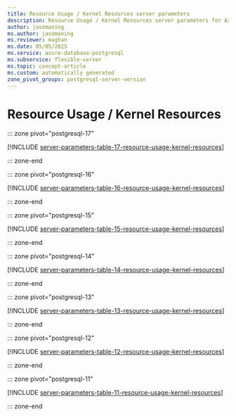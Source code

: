 ```yaml
---
title: Resource Usage / Kernel Resources server parameters
description: Resource Usage / Kernel Resources server parameters for Azure Database for PostgreSQL flexible server.
author: jasomaning
ms.author: jasomaning
ms.reviewer: maghan
ms.date: 05/05/2025
ms.service: azure-database-postgresql
ms.subservice: flexible-server
ms.topic: concept-article
ms.custom: automatically generated
zone_pivot_groups: postgresql-server-version
---
```

# Resource Usage / Kernel Resources


::: zone pivot="postgresql-17"

[!INCLUDE [server-parameters-table-17-resource-usage-kernel-resources](./includes/server-parameters-table-17-resource-usage-kernel-resources.md)]

::: zone-end


::: zone pivot="postgresql-16"

[!INCLUDE [server-parameters-table-16-resource-usage-kernel-resources](./includes/server-parameters-table-16-resource-usage-kernel-resources.md)]

::: zone-end


::: zone pivot="postgresql-15"

[!INCLUDE [server-parameters-table-15-resource-usage-kernel-resources](./includes/server-parameters-table-15-resource-usage-kernel-resources.md)]

::: zone-end


::: zone pivot="postgresql-14"

[!INCLUDE [server-parameters-table-14-resource-usage-kernel-resources](./includes/server-parameters-table-14-resource-usage-kernel-resources.md)]

::: zone-end


::: zone pivot="postgresql-13"

[!INCLUDE [server-parameters-table-13-resource-usage-kernel-resources](./includes/server-parameters-table-13-resource-usage-kernel-resources.md)]

::: zone-end


::: zone pivot="postgresql-12"

[!INCLUDE [server-parameters-table-12-resource-usage-kernel-resources](./includes/server-parameters-table-12-resource-usage-kernel-resources.md)]

::: zone-end


::: zone pivot="postgresql-11"

[!INCLUDE [server-parameters-table-11-resource-usage-kernel-resources](./includes/server-parameters-table-11-resource-usage-kernel-resources.md)]

::: zone-end



